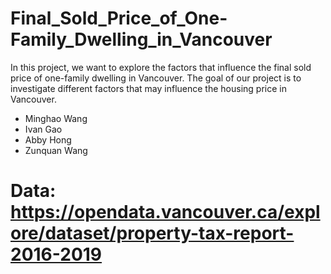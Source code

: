 # Final_Sold_Price_of_One-Family_Dwelling_in_Vancouver
In this project, we want to explore the factors that influence the final sold price of one-family dwelling in Vancouver.
The goal of our project is to investigate different factors that may influence the housing price in Vancouver.

* Minghao Wang
* Ivan Gao
* Abby Hong
* Zunquan Wang
# Data: https://opendata.vancouver.ca/explore/dataset/property-tax-report-2016-2019
